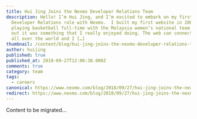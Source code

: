 ```yaml
---
title: Hui Jing Joins the Nexmo Developer Relations Team
description: Hello! I’m Hui Jing, and I’m excited to embark on my first
  Developer Relations role with Nexmo.  I built my first website in 2009 while
  playing basketball full-time with the Malaysia women’s national team. Turns
  out it was something that I really enjoyed doing. The web can connect people
  all over the world and I […]
thumbnail: /content/blog/hui-jing-joins-the-nexmo-developer-relations-team-dr/qing-ming-2018-22.jpg
author: huijing
published: true
published_at: 2018-09-27T12:00:38.000Z
comments: true
category: team
tags:
  - careers
canonical: https://www.nexmo.com/blog/2018/09/27/hui-jing-joins-the-nexmo-developer-relations-team-dr
redirect: https://www.nexmo.com/blog/2018/09/27/hui-jing-joins-the-nexmo-developer-relations-team-dr
---
```


Content to be migrated...
